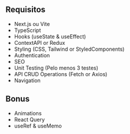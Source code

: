 ## Requisitos

- Next.js ou Vite
- TypeScript
- Hooks (useState & useEffect)
- ContextAPI or Redux
- Styling (CSS, Tailwind or StyledComponents)
- Authentication
- SEO
- Unit Testing (Pelo menos 3 testes)
- API CRUD Operations (Fetch or Axios)
- Navigation

## Bonus

- Animations
- React Query
- useRef & useMemo
